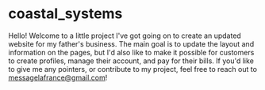# coastal_systems
Hello! Welcome to a little project I've got going on to create an updated website for my father's business.
The main goal is to update the layout and information on the pages, but I'd also like to make it possible for customers to create profiles, manage their account, and pay for their bills.
If you'd like to give me any pointers, or contribute to my project, feel free to reach out to messagelafrance@gmail.com!
